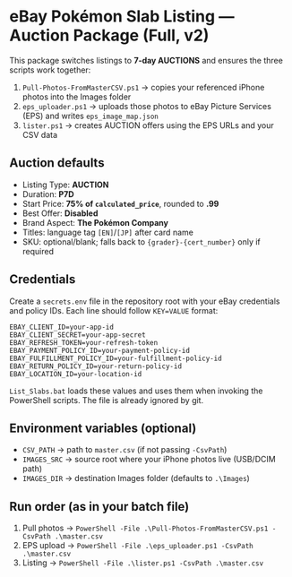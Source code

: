 
# eBay Pokémon Slab Listing — Auction Package (Full, v2)

This package switches listings to **7‑day AUCTIONS** and ensures the three scripts work together:
1) `Pull-Photos-FromMasterCSV.ps1` → copies your referenced iPhone photos into the Images folder
2) `eps_uploader.ps1` → uploads those photos to eBay Picture Services (EPS) and writes `eps_image_map.json`
3) `lister.ps1` → creates AUCTION offers using the EPS URLs and your CSV data

## Auction defaults
- Listing Type: **AUCTION**
- Duration: **P7D**
- Start Price: **75% of `calculated_price`**, rounded to **.99**
- Best Offer: **Disabled**
- Brand Aspect: **The Pokémon Company**
- Titles: language tag `[EN]`/`[JP]` after card name
- SKU: optional/blank; falls back to `{grader}-{cert_number}` only if required

## Credentials
Create a `secrets.env` file in the repository root with your eBay credentials and policy IDs. Each line should follow `KEY=VALUE` format:

```
EBAY_CLIENT_ID=your-app-id
EBAY_CLIENT_SECRET=your-app-secret
EBAY_REFRESH_TOKEN=your-refresh-token
EBAY_PAYMENT_POLICY_ID=your-payment-policy-id
EBAY_FULFILLMENT_POLICY_ID=your-fulfillment-policy-id
EBAY_RETURN_POLICY_ID=your-return-policy-id
EBAY_LOCATION_ID=your-location-id
```

`List_Slabs.bat` loads these values and uses them when invoking the PowerShell scripts. The file is already ignored by git.

## Environment variables (optional)
- `CSV_PATH` → path to `master.csv` (if not passing `-CsvPath`)
- `IMAGES_SRC` → source root where your iPhone photos live (USB/DCIM path)
- `IMAGES_DIR` → destination Images folder (defaults to `.\Images`)

## Run order (as in your batch file)
1. Pull photos → `PowerShell -File .\Pull-Photos-FromMasterCSV.ps1 -CsvPath .\master.csv`
2. EPS upload → `PowerShell -File .\eps_uploader.ps1 -CsvPath .\master.csv`
3. Listing → `PowerShell -File .\lister.ps1 -CsvPath .\master.csv`
